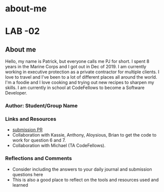 # about-me

# LAB -02

## About me

Hello, my name is Patrick, but everyone calls me PJ for short. I spent 8 years in the Marine Corps and I got out in Dec of 2019. I am currently working in executive protection as a private contractor for multiple clients. I love to travel and I've been to a lot of different places all around the world. I'm a foodie and I love cooking and trying out new recipes to sharpen my skills. I am currently in school at CodeFellows to become a Software Developer.  

### Author: Student/Group Name

### Links and Resources
* [submission PR](http://xyz.com)
* Collaboration with Kassie, Anthony, Aloysious, Brian to get the code to work for question 6 and 7.
* Collaboration with Michael (TA CodeFellows).

### Reflections and Comments
* Consider including the answers to your daily journal and submission questions here
* This is also a good place to reflect on the tools and resources used and learned